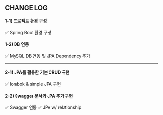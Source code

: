 ## CHANGE LOG

#### 1-1) 프로젝트 환경 구성
✅ Spring Boot 환경 구성

#### 1-2) DB 연동
✅ MySQL DB 연동 및 JPA Dependency 추가 

---

#### 2-1) JPA를 활용한 기본 CRUD 구현
✅ lombok & simple JPA 구현

#### 2-2) Swagger 문서와 JPA 추가 구현
✅ Swagger 연동
✅ JPA w/ relationship
